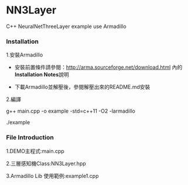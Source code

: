 # NN3Layer
C++ NeuralNetThreeLayer example use Armadillo

### Installation

1.安裝Armadillo

- 安裝前置條件請參閱：http://arma.sourceforge.net/download.html 內的**Installation Notes**說明	

- 下載Armadillo並解壓後，參閱解壓出來的README.md安裝

2.編譯

g++ main.cpp -o example -std=c++11 -O2 -larmadillo

./example

### File Introduction
1.DEMO主程式:main.cpp 

2.三層感知機Class:NN3Layer.hpp 

3.Armadillo Lib 使用範例:example1.cpp
